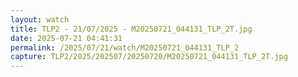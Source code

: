 ```yaml
---
layout: watch
title: TLP2 - 21/07/2025 - M20250721_044131_TLP_2T.jpg
date: 2025-07-21 04:41:31
permalink: /2025/07/21/watch/M20250721_044131_TLP_2
capture: TLP2/2025/202507/20250720/M20250721_044131_TLP_2T.jpg
---
```

